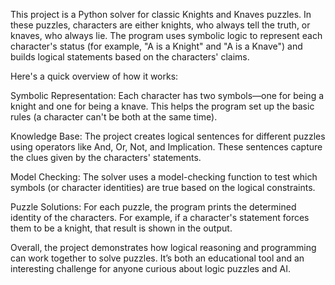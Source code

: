 This project is a Python solver for classic Knights and Knaves puzzles. In these puzzles, characters are either knights, who always tell the truth, or knaves, who always lie. The program uses symbolic logic to represent each character's status (for example, "A is a Knight" and "A is a Knave") and builds logical statements based on the characters' claims.

Here's a quick overview of how it works:

Symbolic Representation:
Each character has two symbols—one for being a knight and one for being a knave. This helps the program set up the basic rules (a character can't be both at the same time).

Knowledge Base:
The project creates logical sentences for different puzzles using operators like And, Or, Not, and Implication. These sentences capture the clues given by the characters' statements.

Model Checking:
The solver uses a model-checking function to test which symbols (or character identities) are true based on the logical constraints.

Puzzle Solutions:
For each puzzle, the program prints the determined identity of the characters. For example, if a character's statement forces them to be a knight, that result is shown in the output.

Overall, the project demonstrates how logical reasoning and programming can work together to solve puzzles. It’s both an educational tool and an interesting challenge for anyone curious about logic puzzles and AI.